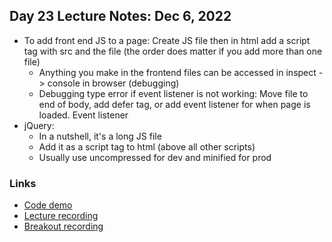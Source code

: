## Day 23 Lecture Notes: Dec 6, 2022

* To add front end JS to a page: Create JS file then in html add a script tag with src and the file (the order does matter if you add more than one file)
  * Anything you make in the frontend files can be accessed in inspect -> console in browser (debugging)
  * Debugging type error if event listener is not working: Move file to end of body, add defer tag, or add event listener for when page is loaded. Event listener
* jQuery:
  * In a nutshell, it's a long JS file
  * Add it as a script tag to html (above all other scripts)
  * Usually use uncompressed for dev and minified for prod


### Links

* [Code demo](https://github.com/cpt-waffle/lhl-lectures/tree/master/w04d02-Client-Side-JS)
* [Lecture recording](https://vimeo.com/778620837/da512cc116)
* [Breakout recording](https://vimeo.com/778681678/b881a8b64c)
